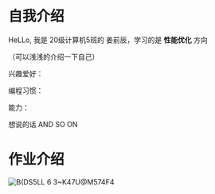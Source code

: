 # 自我介绍
HeLLo, 我是 20级计算机5班的 姜前辰，学习的是 **性能优化** 方向

（可以浅浅的介绍一下自己）

兴趣爱好： 

编程习惯：

能力：

想说的话 AND SO ON

# 作业介绍

![B(DS5LL 6 3~K47U@M574F4](https://user-images.githubusercontent.com/73126527/198695456-791a7be4-12ae-4d90-b4b0-f879ede5945d.gif)
